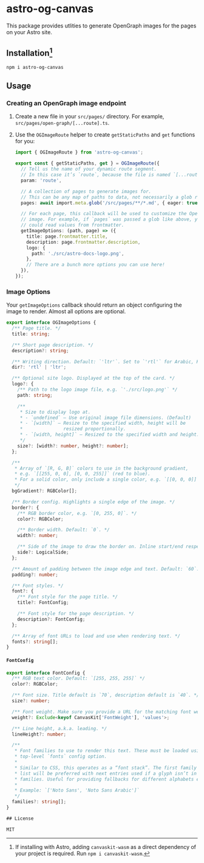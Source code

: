 # astro-og-canvas

This package provides utlities to generate OpenGraph images for the pages on your Astro site.

## Installation[^1]

```shell
npm i astro-og-canvas
```

## Usage

### Creating an OpenGraph image endpoint

1. Create a new file in your `src/pages/` directory. For example, `src/pages/open-graph/[...route].ts`.

2. Use the `OGImageRoute` helper to create `getStaticPaths` and `get` functions for you:

   ```ts
   import { OGImageRoute } from 'astro-og-canvas';

   export const { getStaticPaths, get } = OGImageRoute({
     // Tell us the name of your dynamic route segment.
     // In this case it’s `route`, because the file is named `[...route].ts`.
     param: 'route',

     // A collection of pages to generate images for.
     // This can be any map of paths to data, not necessarily a glob result.
     pages: await import.meta.glob('/src/pages/**/*.md', { eager: true }),

     // For each page, this callback will be used to customize the OpenGraph
     // image. For example, if `pages` was passed a glob like above, you
     // could read values from frontmatter.
     getImageOptions: (path, page) => ({
       title: page.frontmatter.title,
       description: page.frontmatter.description,
       logo: {
         path: './src/astro-docs-logo.png',
       },
       // There are a bunch more options you can use here!
     }),
   });
   ```

### Image Options

Your `getImageOptions` callback should return an object configuring the image to render. Almost all options are optional.

```ts
export interface OGImageOptions {
  /** Page title. */
  title: string;

  /** Short page description. */
  description?: string;

  /** Writing direction. Default: `'ltr'`. Set to `'rtl'` for Arabic, Hebrew, etc. */
  dir?: 'rtl' | 'ltr';

  /** Optional site logo. Displayed at the top of the card. */
  logo?: {
    /** Path to the logo image file, e.g. `'./src/logo.png'` */
    path: string;

    /**
     * Size to display logo at.
     * - `undefined` — Use original image file dimensions. (Default)
     * - `[width]` — Resize to the specified width, height will be
     *               resized proportionally.
     * - `[width, height]` — Resized to the specified width and height.
     */
    size?: [width?: number, height?: number];
  };

  /**
   * Array of `[R, G, B]` colors to use in the background gradient,
   * e.g. `[[255, 0, 0], [0, 0, 255]]` (red to blue).
   * For a solid color, only include a single color, e.g. `[[0, 0, 0]]`
   */
  bgGradient?: RGBColor[];

  /** Border config. Highlights a single edge of the image. */
  border?: {
    /** RGB border color, e.g. `[0, 255, 0]`. */
    color?: RGBColor;

    /** Border width. Default: `0`. */
    width?: number;

    /** Side of the image to draw the border on. Inline start/end respects writing direction. */
    side?: LogicalSide;
  };

  /** Amount of padding between the image edge and text. Default: `60`. */
  padding?: number;

  /** Font styles. */
  font?: {
    /** Font style for the page title. */
    title?: FontConfig;

    /** Font style for the page description. */
    description?: FontConfig;
  };

  /** Array of font URLs to load and use when rendering text. */
  fonts?: string[];
}
```

#### `FontConfig`

```ts
export interface FontConfig {
  /** RGB text color. Default: `[255, 255, 255]` */
  color?: RGBColor;

  /** Font size. Title default is `70`, description default is `40`. */
  size?: number;

  /** Font weight. Make sure you provide a URL for the matching font weight. */
  weight?: Exclude<keyof CanvasKit['FontWeight'], 'values'>;

  /** Line height, a.k.a. leading. */
  lineHeight?: number;

  /**
   * Font families to use to render this text. These must be loaded using the
   * top-level `fonts` config option.
   *
   * Similar to CSS, this operates as a “font stack”. The first family in the
   * list will be preferred with next entries used if a glyph isn’t in earlier
   * families. Useful for providing fallbacks for different alphabets etc.
   *
   * Example: `['Noto Sans', 'Noto Sans Arabic']`
   */
  families?: string[];
}

## License

MIT
```

[^1]: If installing with Astro, adding `canvaskit-wasm` as a direct dependency of your project is required. Run `npm i canvaskit-wasm`.
